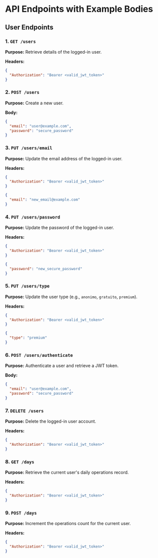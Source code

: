 # API Endpoints with Example Bodies

## User Endpoints

### 1. `GET /users` 
**Purpose:** Retrieve details of the logged-in user.

**Headers:**
```json
{
  "Authorization": "Bearer <valid_jwt_token>"
}
```

### 2. `POST /users`
**Purpose:** Create a new user.

**Body:**
```json
{
  "email": "user@example.com",
  "password": "secure_password"
}
```

### 3. `PUT /users/email`
**Purpose:** Update the email address of the logged-in user.

**Headers:**
```json
{
  "Authorization": "Bearer <valid_jwt_token>"
}

{
  "email": "new_email@example.com"
}
```

### 4. `PUT /users/password`
**Purpose:** Update the password of the logged-in user.

**Headers:**
```json
{
  "Authorization": "Bearer <valid_jwt_token>"
}

{
  "password": "new_secure_password"
}

```

### 5. `PUT /users/type`
**Purpose:** Update the user type (e.g., `anonimo`, `gratuito`, `premium`).

**Headers:**
```json
{
  "Authorization": "Bearer <valid_jwt_token>"
}

{
  "type": "premium"
}

```

### 6. `POST /users/authenticate`
**Purpose:** Authenticate a user and retrieve a JWT token.

**Body:**
```json
{
  "email": "user@example.com",
  "password": "secure_password"
}
```

### 7. `DELETE /users`
**Purpose:** Delete the logged-in user account.

**Headers:**
```json
{
  "Authorization": "Bearer <valid_jwt_token>"
}
```

### 8. `GET /days`
**Purpose:** Retrieve the current user's daily operations record.

**Headers:**
```json
{
  "Authorization": "Bearer <valid_jwt_token>"
}
```

### 9. `POST /days`
**Purpose:** Increment the operations count for the current user.

**Headers:**
```json
{
  "Authorization": "Bearer <valid_jwt_token>"
}
```


